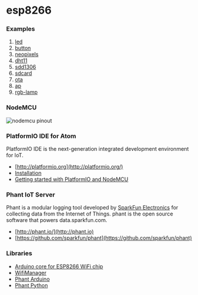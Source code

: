 # esp8266

### Examples

1. [led](https://github.com/lvidarte/esp8266/tree/master/examples/led)
2. [button](https://github.com/lvidarte/esp8266/tree/master/examples/button)
3. [neopixels](https://github.com/lvidarte/esp8266/tree/master/examples/neopixels)
4. [dht11](https://github.com/lvidarte/esp8266/tree/master/examples/dht11)
5. [sdd1306](https://github.com/lvidarte/esp8266/tree/master/examples/sdd1306)
6. [sdcard](https://github.com/lvidarte/esp8266/tree/master/examples/sdcard)
7. [ota](https://github.com/lvidarte/esp8266/tree/master/examples/ota)
8. [ap](https://github.com/lvidarte/esp8266/tree/master/examples/ap)
9. [rgb-lamp](https://github.com/lvidarte/esp8266/tree/master/examples/rgb-lamp)

### NodeMCU

![nodemcu pinout](https://raw.githubusercontent.com/lvidarte/esp8266/master/nodemcu_pins.png)

### PlatformIO IDE for Atom

PlatformIO IDE is the next-generation integrated development environment for IoT.

 * [http://platformio.org](http://platformio.org/)
 * [Installation](http://docs.platformio.org/en/latest/ide/atom.html#installation)
 * [Getting started with PlatformIO and NodeMCU](https://www.losant.com/blog/getting-started-with-platformio-esp8266-nodemcu)

### Phant IoT Server

Phant is a modular logging tool developed by [SparkFun Electronics](https://www.sparkfun.com/) for collecting data from the Internet of Things. phant is the open source software that powers data.sparkfun.com.

 * [http://phant.io/](http://phant.io)
 * [https://github.com/sparkfun/phant](https://github.com/sparkfun/phant)

### Libraries

* [Arduino core for ESP8266 WiFi chip](https://github.com/esp8266/Arduino)
* [WifiManager](https://github.com/tzapu/WiFiManager)
* [Phant Arduino](https://github.com/sparkfun/phant-arduino)
* [Phant Python](https://github.com/matze/python-phant)

